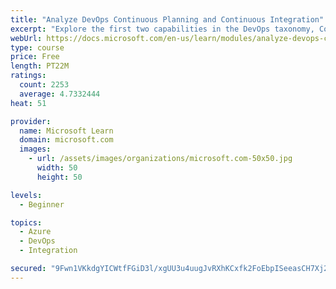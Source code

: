 ```yaml
---
title: "Analyze DevOps Continuous Planning and Continuous Integration"
excerpt: "Explore the first two capabilities in the DevOps taxonomy, Continuous Planning and Continuous Integration."
webUrl: https://docs.microsoft.com/en-us/learn/modules/analyze-devops-continuous-planning-intergration/
type: course
price: Free
length: PT22M
ratings:
  count: 2253
  average: 4.7332444
heat: 51

provider:
  name: Microsoft Learn
  domain: microsoft.com
  images:
    - url: /assets/images/organizations/microsoft.com-50x50.jpg
      width: 50
      height: 50

levels:
  - Beginner

topics:
  - Azure
  - DevOps
  - Integration

secured: "9Fwn1VKkdgYICWtfFGiD3l/xgUU3u4uugJvRXhKCxfk2FoEbpISeeasCH7Xj2e5aMuYZalu5vgZx4DqKb471vPgwOChtwuZnZE+FpusFkQCDwwMwlSYc0O7uWe/jCgDraUYbrVp4iqKxIl2ZW57IT6P72xmcz9Et0TK6zUdvjy6mgh0XQzQ7WYP8CBztHcG5MkqybIESdphXnlxsao7c821YymMNhLQeGhkqFi++W6t4EW+dTyiP2HG/20zenpIcWUUraeYplv9pLWMbYjfR2i81cJlhT5en4jvINEk1At3w5ykn4BTlvKSgKDKHWeMZqNw9uZ9yjPzilbssIiYohWNo1AkOJ5MuD6gX880gyCtt/3DbsM96etbo2zJwyn60vp4d9enShf+1R+8TNAkAZ6Ig29WVgmekEDA8EBaQetg=;0rBrk5lH8I/VOuC9IJIHbw=="
---
```


